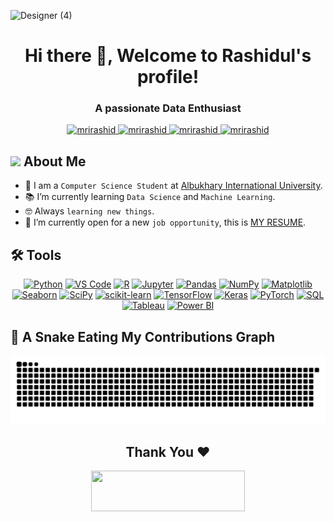 ![Designer (4)](https://github.com/user-attachments/assets/7ebc6005-1797-4af9-a501-32925e2afe3f)


<div align="center">
  <h1>Hi there 👋, Welcome to Rashidul's profile!</h1>
  <h3>A passionate Data Enthusiast</h3>
</div>

<p align="center">
  <a href="https://fb.com/mrirashid0" target="blank">
    <img src="https://raw.githubusercontent.com/rahuldkjain/github-profile-readme-generator/master/src/images/icons/Social/facebook.svg" alt="mrirashid" height="30" width="40" />
  </a>
  <a href="https://twitter.com/mri_rashid" target="blank">
    <img src="https://raw.githubusercontent.com/rahuldkjain/github-profile-readme-generator/master/src/images/icons/Social/twitter.svg" alt="mrirashid" height="30" width="40" />
  </a>
  <a href="https://linkedin.com/in/mrirashid" target="blank">
    <img src="https://raw.githubusercontent.com/rahuldkjain/github-profile-readme-generator/master/src/images/icons/Social/linked-in-alt.svg" alt="mrirashid" height="30" width="40" />
  </a>
  <a href="https://www.behance.net/mrirashid" target="blank">
    <img src="https://raw.githubusercontent.com/rahuldkjain/github-profile-readme-generator/master/src/images/icons/Social/behance.svg" alt="mrirashid" height="30" width="40" />
  </a>
</p>

## <img src="https://i.pinimg.com/originals/3f/7e/4e/3f7e4eff7c96e9fe4b8b4b1ff3f7bdb5.gif" width="6.5%"> About Me

- 🏫 I am a `Computer Science Student` at [Albukhary International University](#).
- 📚 I’m currently learning `Data Science` and `Machine Learning`.
- 🤓 Always `learning new things`.
- 💼 I’m currently open for a new `job opportunity`, this is [MY RESUME](#).

## 🛠️ Tools

<p align="center">
  <a href="#"><img src="https://img.shields.io/badge/Python-3776AB?style=for-the-badge&labelColor=black&logo=python&logoColor=3776AB" alt="Python"></a>
  <a href="#"><img src="https://img.shields.io/badge/VS%20Code-007ACC?style=for-the-badge&labelColor=black&logo=visual-studio-code&logoColor=007ACC" alt="VS Code"></a>
  <a href="#"><img src="https://img.shields.io/badge/R-276DC3?style=for-the-badge&labelColor=black&logo=r&logoColor=276DC3" alt="R"></a>
  <a href="#"><img src="https://img.shields.io/badge/Jupyter-F37626?style=for-the-badge&labelColor=black&logo=jupyter&logoColor=F37626" alt="Jupyter"></a>
  <a href="#"><img src="https://img.shields.io/badge/Pandas-150458?style=for-the-badge&labelColor=black&logo=pandas&logoColor=150458" alt="Pandas"></a>
  <a href="#"><img src="https://img.shields.io/badge/NumPy-013243?style=for-the-badge&labelColor=black&logo=numpy&logoColor=013243" alt="NumPy"></a>
  <a href="#"><img src="https://img.shields.io/badge/Matplotlib-ffffff?style=for-the-badge&labelColor=black&logo=matplotlib&logoColor=000000" alt="Matplotlib"></a>
  <a href="#"><img src="https://img.shields.io/badge/Seaborn-3776AB?style=for-the-badge&labelColor=black&logo=python&logoColor=ffffff" alt="Seaborn"></a>
  <a href="#"><img src="https://img.shields.io/badge/SciPy-8CAAE6?style=for-the-badge&labelColor=black&logo=scipy&logoColor=8CAAE6" alt="SciPy"></a>
  <a href="#"><img src="https://img.shields.io/badge/scikit--learn-F7931E?style=for-the-badge&labelColor=black&logo=scikit-learn&logoColor=F7931E" alt="scikit-learn"></a>
  <a href="#"><img src="https://img.shields.io/badge/TensorFlow-FF6F00?style=for-the-badge&labelColor=black&logo=tensorflow&logoColor=FF6F00" alt="TensorFlow"></a>
  <a href="#"><img src="https://img.shields.io/badge/Keras-D00000?style=for-the-badge&labelColor=black&logo=keras&logoColor=D00000" alt="Keras"></a>
  <a href="#"><img src="https://img.shields.io/badge/PyTorch-EE4C2C?style=for-the-badge&labelColor=black&logo=pytorch&logoColor=EE4C2C" alt="PyTorch"></a>
  <a href="#"><img src="https://img.shields.io/badge/SQL-4479A1?style=for-the-badge&labelColor=black&logo=postgresql&logoColor=4479A1" alt="SQL"></a>
  <a href="#"><img src="https://img.shields.io/badge/Tableau-E97627?style=for-the-badge&labelColor=black&logo=tableau&logoColor=E97627" alt="Tableau"></a>
  <a href="#"><img src="https://img.shields.io/badge/Power%20BI-F2C811?style=for-the-badge&labelColor=black&logo=power-bi&logoColor=F2C811" alt="Power BI"></a>
</p>

## 🐍 A Snake Eating My Contributions Graph

<p align="center">
  <picture>
    <source media="(prefers-color-scheme: dark)" srcset="https://raw.githubusercontent.com/7oSkaaa/7oSkaaa/output/github-contribution-grid-snake-dark.svg">
    <source media="(prefers-color-scheme: light)" srcset="https://raw.githubusercontent.com/7oSkaaa/7oSkaaa/output/github-contribution-grid-snake.svg">
    <img alt="github contribution grid snake animation" src="https://raw.githubusercontent.com/7oSkaaa/7oSkaaa/output/github-contribution-grid-snake.svg">
  </picture>
</p>

<h2 align='center'>Thank You ❤</h2>
<p align="center">
  <img src="https://media.giphy.com/media/jpVnC65DmYeyRL4LHS/giphy.gif" width="70%" height="65px">
</p>
